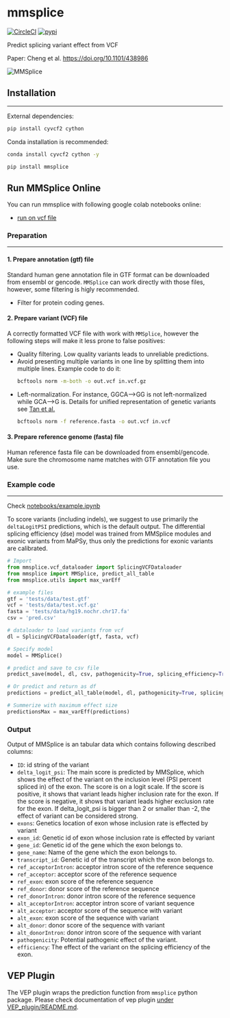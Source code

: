 # mmsplice
[![CircleCI](https://circleci.com/gh/gagneurlab/MMSplice.svg?style=svg)](https://circleci.com/gh/gagneurlab/MMSplice)
[![pypi](https://img.shields.io/pypi/v/mmsplice.svg)](https://pypi.python.org/pypi/mmsplice)

Predict splicing variant effect from VCF

Paper: Cheng et al. https://doi.org/10.1101/438986

![MMSplice](https://raw.githubusercontent.com/kipoi/models/master/MMSplice/Model.png)


## Installation
-----------------

External dependencies:
```bash
pip install cyvcf2 cython
```

Conda installation is recommended:
```bash
conda install cyvcf2 cython -y
```

```bash
pip install mmsplice
```

## Run MMSplice Online

You can run mmsplice with following google colab notebooks online:

- [run on vcf file](https://colab.research.google.com/drive/1Kw5rHMXaxXXsmE3WecxbXyGQJma80Eq6)

### Preparation
-----------------

#### 1. Prepare annotation (gtf) file
Standard human gene annotation file in GTF format can be downloaded from ensembl or gencode.
`MMSplice` can work directly with those files, however, some filtering is higly recommended.

- Filter for protein coding genes.

#### 2. Prepare variant (VCF) file
A correctly formatted VCF file with work with `MMSplice`, however the following steps will make it less prone to false positives:

- Quality filtering. Low quality variants leads to unreliable predictions.
- Avoid presenting multiple variants in one line by splitting them into multiple lines. Example code to do it:
  ```bash
  bcftools norm -m-both -o out.vcf in.vcf.gz
  ```
- Left-normalization. For instance, GGCA-->GG is not left-normalized while GCA-->G is. Details for unified representation of genetic variants see [Tan et al.](https://www.ncbi.nlm.nih.gov/pmc/articles/PMC4481842/)
  ```bash
  bcftools norm -f reference.fasta -o out.vcf in.vcf
  ```

#### 3. Prepare reference genome (fasta) file
Human reference fasta file can be downloaded from ensembl/gencode. Make sure the chromosome name matches with GTF annotation file you use.


### Example code
-------------------

Check [notebooks/example.ipynb](https://github.com/gagneurlab/MMSplice/blob/master/notebooks/example.ipynb)

To score variants (including indels), we suggest to use primarily the `deltaLogitPSI` predictions, which is the default output. The differential splicing efficiency (dse) model was trained from MMSplice modules and exonic variants from MaPSy, thus only the predictions for exonic variants are calibrated.

```python
# Import
from mmsplice.vcf_dataloader import SplicingVCFDataloader
from mmsplice import MMSplice, predict_all_table
from mmsplice.utils import max_varEff

# example files
gtf = 'tests/data/test.gtf'
vcf = 'tests/data/test.vcf.gz'
fasta = 'tests/data/hg19.nochr.chr17.fa'
csv = 'pred.csv'

# dataloader to load variants from vcf
dl = SplicingVCFDataloader(gtf, fasta, vcf)

# Specify model
model = MMSplice()

# predict and save to csv file
predict_save(model, dl, csv, pathogenicity=True, splicing_efficiency=True)

# Or predict and return as df
predictions = predict_all_table(model, dl, pathogenicity=True, splicing_efficiency=True)

# Summerize with maximum effect size
predictionsMax = max_varEff(predictions)
```

### Output

Output of MMSplice is an tabular data which contains following described columns:

* `ID`: id string of the variant
* `delta_logit_psi`: The main score is predicted by MMSplice, which shows the effect of the variant on the inclusion level (PSI percent spliced in) of the exon. The score is on a logit scale.  If the score is positive, it shows that variant leads higher inclusion rate for the exon. If the score is negative, it shows that variant leads higher exclusion rate for the exon. If delta_logit_psi is bigger than 2 or smaller than -2, the effect of variant can be considered strong.
* `exons`: Genetics location of exon whose inclusion rate is effected by variant
* `exon_id`: Genetic id of exon whose inclusion rate is effected by variant
* `gene_id`: Genetic id of the gene which the exon belongs to. 
* `gene_name`:  Name of the gene which the exon belongs to. 
* `transcript_id`: Genetic id of the transcript which the exon belongs to. 
* `ref_acceptorIntron`: acceptor intron score of the reference sequence
* `ref_acceptor`: acceptor score of the reference sequence
* `ref_exon`: exon score of the reference sequence
* `ref_donor`: donor score of the reference sequence
* `ref_donorIntron`: donor intron score of the reference sequence
* `alt_acceptorIntron`: acceptor intron score of variant sequence
* `alt_acceptor`: acceptor score of the sequence with variant
* `alt_exon`: exon score of the sequence with variant
* `alt_donor`: donor score of the sequence with variant
* `alt_donorIntron`: donor intron score of the sequence with variant
* `pathogenicity`: Potential pathogenic effect of the variant.
* `efficiency`: The effect of the variant on the splicing efficiency of the exon.


## VEP Plugin

The VEP plugin wraps the prediction function from `mmsplice` python package. Please check documentation of vep plugin [under VEP_plugin/README.md](VEP_plugin/README.md).
